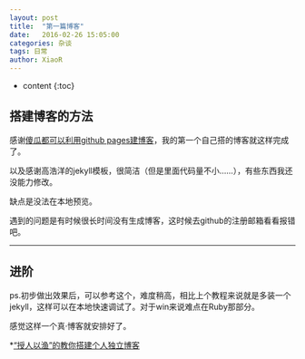 ```yaml
---
layout: post
title:  "第一篇博客"
date:   2016-02-26 15:05:00
categories: 杂谈
tags: 日常
author: XiaoR
---
```

* content
{:toc}

## 搭建博客的方法

感谢[傻瓜都可以利用github pages建博客](http://cyzus.github.io/2015/06/21/github-build-blog/)，我的第一个自己搭的博客就这样完成了。







以及感谢高浩洋的jekyll模板，很简洁（但是里面代码量不小……），有些东西我还没能力修改。

缺点是没法在本地预览。

遇到的问题是有时候很长时间没有生成博客，这时候去github的注册邮箱看看报错吧。

---

## 进阶

ps.初步做出效果后，可以参考这个，难度稍高，相比上个教程来说就是多装一个jekyll，这样可以在本地快速调试了。对于win来说难点在Ruby那部分。

感觉这样一个真·博客就安排好了。

*[“授人以渔”的教你搭建个人独立博客](http://www.jianshu.com/p/8f843034c7ec)


